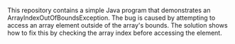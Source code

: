 This repository contains a simple Java program that demonstrates an ArrayIndexOutOfBoundsException. The bug is caused by attempting to access an array element outside of the array's bounds.  The solution shows how to fix this by checking the array index before accessing the element.